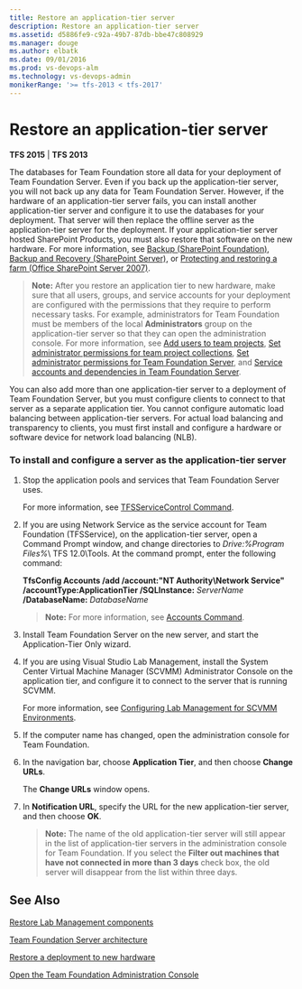 ```yaml
---
title: Restore an application-tier server
description: Restore an application-tier server
ms.assetid: d5886fe9-c92a-49b7-87db-bbe47c808929
ms.manager: douge
ms.author: elbatk
ms.date: 09/01/2016
ms.prod: vs-devops-alm
ms.technology: vs-devops-admin
monikerRange: '>= tfs-2013 < tfs-2017'
---
```




# Restore an application-tier server

**TFS 2015** | **TFS 2013**

The databases for Team Foundation store all data for your deployment of Team Foundation Server. Even if you back up the application-tier server, you will not back up any data for Team Foundation Server. However, if the hardware of an application-tier server fails, you can install another application-tier server and configure it to use the databases for your deployment. That server will then replace the offline server as the application-tier server for the deployment. If your application-tier server hosted SharePoint Products, you must also restore that software on the new hardware. For more information, see [Backup (SharePoint Foundation)](http://go.microsoft.com/fwlink/?LinkId=237641), [Backup and Recovery (SharePoint Server)](http://go.microsoft.com/fwlink/?LinkId=203842), or [Protecting and restoring a farm (Office SharePoint Server 2007)](http://go.microsoft.com/fwlink/?LinkId=203843).

>**Note:**
>  After you restore an application tier to new hardware, make sure that all users, groups, and service accounts for your deployment are configured with the permissions that they require to perform necessary tasks. For example, administrators for Team Foundation must be members of the local **Administrators** group on the application-tier server so that they can open the administration console. For more information, see [Add users to team projects](../../../security/add-users-team-project.md), [Set administrator permissions for team project collections](../../add-administrator-tfs.md), [Set administrator permissions for Team Foundation Server](../../add-administrator-tfs.md), and [Service accounts and dependencies in Team Foundation Server](../service-accounts-dependencies-tfs.md).

You can also add more than one application-tier server to a deployment of Team Foundation Server, but you must configure clients to connect to that server as a separate application tier. You cannot configure automatic load balancing between application-tier servers. For actual load balancing and transparency to clients, you must first install and configure a hardware or software device for network load balancing (NLB).

### To install and configure a server as the application-tier server

1.  Stop the application pools and services that Team Foundation Server uses.

    For more information, see [TFSServiceControl Command](../../command-line/tfsservicecontrol-cmd.md).

2.  If you are using Network Service as the service account for Team Foundation (TFSService), on the application-tier server, open a Command Prompt window, and change directories to *Drive:%Program Files%*\\ TFS 12.0\\Tools. At the command prompt, enter the following command:

    **TfsConfig Accounts /add /account:"NT Authority\\Network Service" /accountType:ApplicationTier /SQLInstance:** *ServerName* **/DatabaseName:** *DatabaseName*

    >**Note:**
    >  For more information, see [Accounts Command](../../command-line/tfsconfig-cmd.md#accounts).

3.  Install Team Foundation Server on the new server, and start the Application-Tier Only wizard.

4.  If you are using Visual Studio Lab Management, install the System Center Virtual Machine Manager (SCVMM) Administrator Console on the application tier, and configure it to connect to the server that is running SCVMM.

    For more information, see [Configuring Lab Management for SCVMM Environments](../config-lab-scvmm-envs.md).

5.  If the computer name has changed, open the administration console for Team Foundation.

6.  In the navigation bar, choose **Application Tier**, and then choose **Change URLs**.

    The **Change URLs** window opens.

7.  In **Notification URL**, specify the URL for the new application-tier server, and then choose **OK**.

    >**Note:**
    >  The name of the old application-tier server will still appear in the list of application-tier servers in the administration console for Team Foundation. If you select the **Filter out machines that have not connected in more than 3 days** check box, the old server will disappear from the list within three days.

## See Also

 [Restore Lab Management components](restore-lab-management-components.md) 

 [Team Foundation Server architecture](../../architecture/architecture.md) 

 [Restore a deployment to new hardware](tut-single-svr-home.md) 

 [Open the Team Foundation Administration Console](../../command-line/open-admin-console.md) 
